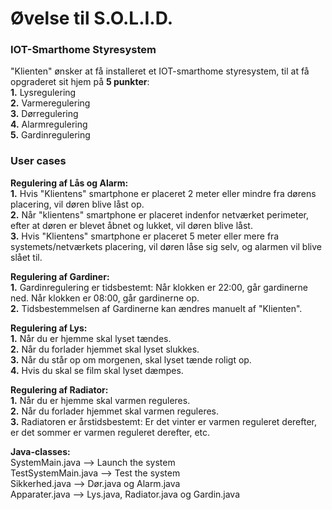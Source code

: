 # Øvelse til S.O.L.I.D.

### IOT-Smarthome Styresystem
"Klienten" ønsker at få installeret et IOT-smarthome styresystem, til at få opgraderet sit hjem på **5 punkter**: <br />
**1.** Lysregulering <br />
**2.** Varmeregulering <br />
**3.** Dørregulering <br />
**4.** Alarmregulering <br />
**5.** Gardinregulering <br />

### User cases
**Regulering af Lås og Alarm:** <br />
**1.** Hvis "Klientens" smartphone er placeret 2 meter eller mindre fra dørens placering, vil døren blive låst op. <br />
**2.** Når "klientens" smartphone er placeret indenfor netværket perimeter, efter at døren er blevet åbnet og lukket, vil døren blive låst. <br />
**3.** Hvis "Klientens" smartphone er placeret 5 meter eller mere fra systemets/netværkets placering, vil døren låse sig selv, og alarmen vil blive slået til.  <br />

**Regulering af Gardiner:** <br />
**1.** Gardinregulering er tidsbestemt: Når klokken er 22:00, går gardinerne ned. Når klokken er 08:00, går gardinerne op. <br />
**2.** Tidsbestemmelsen af Gardinerne kan ændres manuelt af "Klienten". <br />

**Regulering af Lys:** <br />
**1.** Når du er hjemme skal lyset tændes. <br />
**2.** Når du forlader hjemmet skal lyset slukkes. <br />
**3.** Når du står op om morgenen, skal lyset tænde roligt op. <br />
**4.** Hvis du skal se film skal lyset dæmpes. <br />

**Regulering af Radiator:** <br />
**1.** Når du er hjemme skal varmen reguleres. <br />
**2.** Når du forlader hjemmet skal varmen reguleres. <br />
**3.** Radiatoren er årstidsbestemt: Er det vinter er varmen reguleret derefter, er det sommer er varmen reguleret derefter, etc. <br />

**Java-classes:** <br />
SystemMain.java --> Launch the system <br />
TestSystemMain.java --> Test the system <br />
Sikkerhed.java --> Dør.java og Alarm.java <br />
Apparater.java --> Lys.java, Radiator.java og Gardin.java <br />
